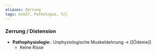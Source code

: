 ```yaml
---
aliases: Zerrung
tags: m/m27, Pathologie, f/🦴
---
```

### Zerrung / Distension
- **Pathophysiologie**:: Unphysiologische Muskeldehnung → [[Ödeme]]
	- Keine Risse